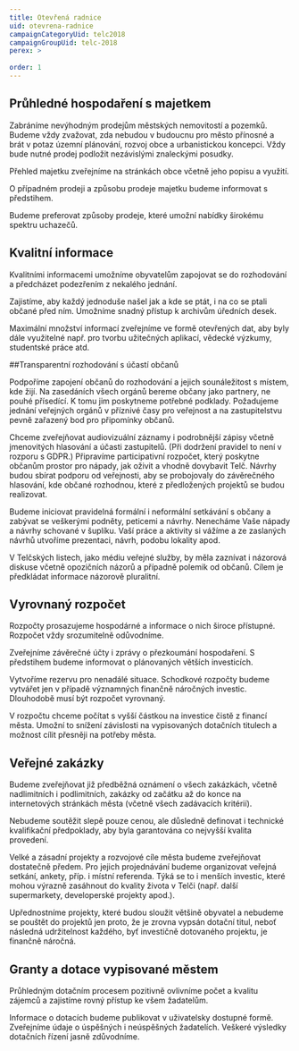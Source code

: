 ```yaml
---
title: Otevřená radnice
uid: otevrena-radnice
campaignCategoryUid: telc2018
campaignGroupUid: telc-2018
perex: >
  
order: 1
---
```


## Průhledné hospodaření s majetkem

Zabráníme nevýhodným prodejům městských nemovitostí a pozemků. Budeme vždy zvažovat, zda nebudou v budoucnu pro město přínosné a brát v potaz územní plánování, rozvoj obce a urbanistickou koncepci. Vždy bude nutné prodej podložit nezávislými znaleckými posudky.

Přehled majetku zveřejníme na stránkách obce včetně jeho popisu a využití.

O případném prodeji a způsobu prodeje majetku budeme informovat s předstihem.

Budeme preferovat způsoby prodeje, které umožní nabídky širokému spektru uchazečů.

## Kvalitní informace

Kvalitními informacemi umožníme obyvatelům zapojovat se do rozhodování a předcházet podezřením z nekalého jednání.

Zajistíme, aby každý jednoduše našel jak a kde se ptát, i na co se ptali občané před ním. Umožníme snadný přístup k archivům úředních desek.

Maximální množství informací zveřejníme ve formě otevřených dat, aby byly dále využitelné např. pro tvorbu užitečných aplikací, vědecké výzkumy, studentské práce atd.

##Transparentní rozhodování s účastí občanů

Podpoříme zapojení občanů do rozhodování a jejich sounáležitost s místem, kde žijí. Na zasedáních všech orgánů bereme občany jako partnery, ne pouhé přísedící. K tomu jim poskytneme potřebné podklady. Požadujeme jednání veřejných orgánů v příznivé časy pro veřejnost a na zastupitelstvu pevně zařazený bod pro připomínky občanů.

Chceme zveřejňovat audiovizuální záznamy i podrobnější zápisy včetně jmenovitých hlasování a účasti zastupitelů. (Při dodržení pravidel to není v rozporu s GDPR.) Připravíme participativní rozpočet, který poskytne občanům prostor pro nápady, jak oživit a vhodně dovybavit Telč. Návrhy budou sbírat podporu od veřejnosti, aby se probojovaly do závěrečného hlasování, kde občané rozhodnou, které z předložených projektů se budou realizovat.

Budeme iniciovat pravidelná formální i neformální setkávání s občany a zabývat se veškerými podněty, peticemi a návrhy. Nenecháme Vaše nápady a návrhy schované v šuplíku. Vaší práce a aktivity si vážíme a ze zaslaných návrhů utvoříme prezentaci, návrh, podobu lokality apod.

V Telčských listech, jako médiu veřejné služby, by měla zaznívat i názorová diskuse včetně opozičních názorů a případně polemik od občanů. Cílem je předkládat informace názorově pluralitní.

## Vyrovnaný rozpočet

Rozpočty prosazujeme hospodárné a informace o nich široce přístupné. Rozpočet vždy srozumitelně odůvodníme.

Zveřejníme závěrečné účty i zprávy o přezkoumání hospodaření. S předstihem budeme informovat o plánovaných větších investicích.

Vytvoříme rezervu pro nenadálé situace. Schodkové rozpočty budeme vytvářet jen v případě významných finančně náročných investic. Dlouhodobě musí být rozpočet vyrovnaný.

V rozpočtu chceme počítat s vyšší částkou na investice čistě z financí města. Umožní to snížení závislosti na vypisovaných dotačních titulech a možnost cílit přesněji na potřeby města.

## Veřejné zakázky

Budeme zveřejňovat již předběžná oznámení o všech zakázkách, včetně nadlimitních i podlimitních, zakázky od začátku až do konce na internetových stránkách města (včetně všech zadávacích kritérií).

Nebudeme soutěžit slepě pouze cenou, ale důsledně definovat i technické kvalifikační předpoklady, aby byla garantována co nejvyšší kvalita provedení.

Velké a zásadní projekty a rozvojové cíle města budeme zveřejňovat dostatečně předem. Pro jejich projednávání budeme organizovat veřejná setkání, ankety, příp. i místní referenda. Týká se to i menších investic, které mohou výrazně zasáhnout do kvality života v Telči (např. další supermarkety, developerské projekty apod.).

Upřednostníme projekty, které budou sloužit většině obyvatel a nebudeme se pouštět do projektů jen proto, že je zrovna vypsán dotační titul, neboť následná udržitelnost každého, byť investičně dotovaného projektu, je finančně náročná.

## Granty a dotace vypisované městem

Průhledným dotačním procesem pozitivně ovlivníme počet a kvalitu zájemců a zajistíme rovný přístup ke všem žadatelům.

Informace o dotacích budeme publikovat v uživatelsky dostupné formě. Zveřejníme údaje o úspěšných i neúspěšných žadatelích. Veškeré výsledky dotačních řízení jasně zdůvodníme.
